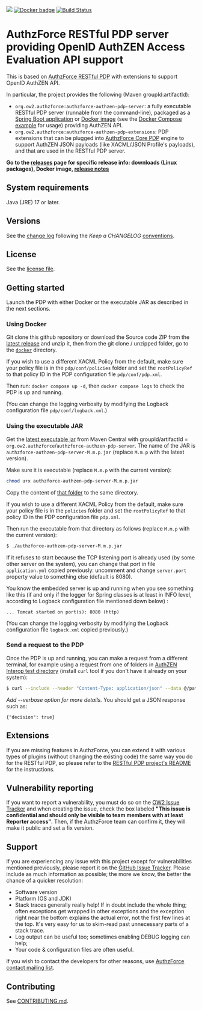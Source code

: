 [![](https://img.shields.io/badge/tag-authzforce-orange.svg?logo=stackoverflow)](http://stackoverflow.com/questions/tagged/authzforce)
[![Docker badge](https://img.shields.io/docker/pulls/authzforce/authzen-pdp.svg)](https://hub.docker.com/r/authzforce/authzen-pdp/)
[![Build Status](https://github.com/authzforce/authzen/actions/workflows/maven.yml/badge.svg?branch=develop)](https://github.com/authzforce/restful-pdp/actions/workflows/maven.yml)

# AuthzForce RESTful PDP server providing OpenID AuthZEN Access Evaluation API support

This is based on [AuthzForce RESTful PDP](http://github.com/authzforce/restful-pdp) with extensions to support OpenID AuthZEN API.

In particular, the project provides the following (Maven groupId:artifactId):
* `org.ow2.authzforce:authzforce-authzen-pdp-server`: a fully executable RESTful PDP server (runnable from the command-line), packaged as a [Spring Boot application](https://docs.spring.io/spring-boot/docs/current/reference/html/deployment-install.html) or [Docker image](https://hub.docker.com/repository/docker/authzforce/restful-pdp) (see the [Docker Compose example](pdp-server/docker) for usage) providing AuthZEN API.
* `org.ow2.authzforce:authzforce-authzen-pdp-extensions`: PDP extensions that can be plugged into [AuthzForce Core PDP](http://github.com/authzforce/core) engine to support AuthZEN JSON payloads (like XACML/JSON Profile's payloads), and that are used in the RESTful PDP server.

**Go to the [releases](https://github.com/authzforce/authzen/releases) page for
specific release info: downloads (Linux packages), Docker image,
[release notes](CHANGELOG.md)**

## System requirements
Java (JRE) 17 or later.

## Versions
See the [change log](CHANGELOG.md) following the *Keep a CHANGELOG* [conventions](http://keepachangelog.com/).

## License
See the [license file](LICENSE).

## Getting started

Launch the PDP with either Docker or the executable JAR as described in the next sections.

### Using Docker

Git clone this github repository or download the Source code ZIP from the [latest release](https://github.com/authzforce/restful-pdp/releases) and unzip it, then from the git clone / unzipped folder, go to the [`docker`](pdp-server/docker) directory.

If you wish to use a different XACML Policy from the default, make sure your policy file is in the `pdp/conf/policies` folder and set the `rootPolicyRef` to that policy ID in the PDP configuration file `pdp/conf/pdp.xml`.

Then run: `docker compose up -d`, then `docker compose logs` to check the PDP is up and running.

(You can change the logging verbosity by modifying the Logback configuration file `pdp/conf/logback.xml`.)

### Using the executable JAR

Get the [latest executable jar](https://repo1.maven.org/maven2/org/ow2/authzforce/authzforce-ce-restful-pdp-cxf-spring-boot-server/) from Maven Central with groupId/artifactId = `org.ow2.authzforce`/`authzforce-authzen-pdp-server`. The name of the JAR is `authzforce-authzen-pdp-server-M.m.p.jar` (replace `M.m.p` with the latest version).

Make sure it is executable (replace `M.m.p` with the current version):

```sh
chmod u+x authzforce-authzen-pdp-server-M.m.p.jar
```

Copy the content of [that folder](pdp-server/docker/pdp/conf) to the same directory.

If you wish to use a different XACML Policy from the default, make sure your policy file is in the `policies` folder and set the `rootPolicyRef` to that policy ID in the PDP configuration file `pdp.xml`.

Then run the executable from that directory as follows (replace `M.m.p` with the current version):

```sh
$ ./authzforce-authzen-pdp-server-M.m.p.jar
```

If it refuses to start because the TCP listening port is already used (by some other server on the system), you can change that port in file `application.yml` copied previously: uncomment and change `server.port` property value to something else (default is 8080).

You know the embedded server is up and running when you see something like this (if and only if the logger for Spring classes is at least in INFO level, according to Logback configuration file mentioned down below) :
```
... Tomcat started on port(s): 8080 (http)
```

(You can change the logging verbosity by modifying the Logback configuration file `logback.xml` copied previously.)

### Send a request to the PDP

Once the PDP is up and running, you can make a request from a different terminal, for example using a request from one of folders in [AuthZEN Interop test directory](pdp-extensions/src/test/resources/AuthZEN_Identiverse_2024_Interop) (install `curl` tool if you don't have it already on your system):

```sh
$ curl --include --header "Content-Type: application/json" --data @/path/to/request.json http://localhost:8080/access/v1/evaluation
```
*Add --verbose option for more details.*
You should get a JSON response such as:

```
{"decision": true}
```


## Extensions
If you are missing features in AuthzForce, you can extend it with various types of plugins (without changing the existing code) the same way you do for the RESTful PDP, so please refer to the [RESTful PDP project's README](https://github.com/authzforce/restful-pdp?tab=readme-ov-file#extensions) for the instructions. 

## Vulnerability reporting
If you want to report a vulnerability, you must do so on the [OW2 Issue Tracker](https://gitlab.ow2.org/authzforce/restful-pdp/issues) and when creating the issue, check the box labeled **"This issue is confidential and should only be visible to team members with at least Reporter access"**. Then, if the AuthzForce team can confirm it, they will make it public and set a fix version.

## Support
If you are experiencing any issue with this project except for vulnerabilities mentioned previously, please report it on the [GitHub Issue Tracker](https://github.com/authzforce/restful-pdp/issues).
Please include as much information as possible; the more we know, the better the chance of a quicker resolution:

* Software version
* Platform (OS and JDK)
* Stack traces generally really help! If in doubt include the whole thing; often exceptions get wrapped in other exceptions and the exception right near the bottom explains the actual error, not the first few lines at the top. It's very easy for us to skim-read past unnecessary parts of a stack trace.
* Log output can be useful too; sometimes enabling DEBUG logging can help;
* Your code & configuration files are often useful.

If you wish to contact the developers for other reasons, use [AuthzForce contact mailing list](http://scr.im/azteam).

## Contributing
See [CONTRIBUTING.md](CONTRIBUTING.md).

